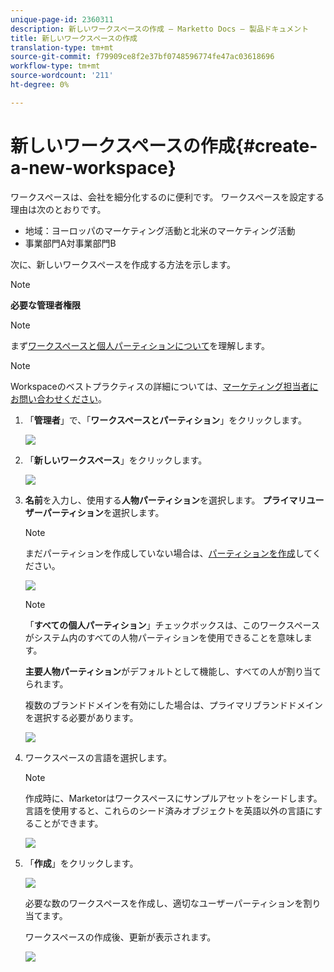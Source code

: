 ```yaml
---
unique-page-id: 2360311
description: 新しいワークスペースの作成 — Marketto Docs — 製品ドキュメント
title: 新しいワークスペースの作成
translation-type: tm+mt
source-git-commit: f79909ce8f2e37bf0748596774fe47ac03618696
workflow-type: tm+mt
source-wordcount: '211'
ht-degree: 0%

---
```



# 新しいワークスペースの作成{#create-a-new-workspace}

ワークスペースは、会社を細分化するのに便利です。 ワークスペースを設定する理由は次のとおりです。

* 地域：ヨーロッパのマーケティング活動と北米のマーケティング活動
* 事業部門A対事業部門B

次に、新しいワークスペースを作成する方法を示します。

>[!NOTE]
>
>**必要な管理者権限**

>[!NOTE]
>
>まず[ワークスペースと個人パーティションについて](/help/marketo/product-docs/administration/workspaces-and-person-partitions/understanding-workspaces-and-person-partitions.md)を理解します。

>[!NOTE]
>
>Workspaceのベストプラクティスの詳細については、[マーケティング担当者にお問い合わせください](mailto:services@marketo.com)。

1. 「**管理者**」で、「**ワークスペースとパーティション**」をクリックします。

   ![](assets/image2014-9-17-11-3a59-3a11.png)

1. 「**新しいワークスペース**」をクリックします。

   ![](assets/two-1.png)

1. **名前**&#x200B;を入力し、使用する&#x200B;**人物パーティション**&#x200B;を選択します。 **プライマリユーザーパーティション**&#x200B;を選択します。

   >[!NOTE]
   >
   >まだパーティションを作成していない場合は、[パーティションを作成](/help/marketo/product-docs/administration/workspaces-and-person-partitions/create-a-person-partition.md)してください。

   ![](assets/three-1.png)

   >[!NOTE]
   >
   >「**すべての個人パーティション**」チェックボックスは、このワークスペースがシステム内のすべての人物パーティションを使用できることを意味します。
   >
   >**主要人物パーティション**&#x200B;がデフォルトとして機能し、すべての人が割り当てられます。

   複数のブランドドメインを有効にした場合は、プライマリブランドドメインを選択する必要があります。

   ![](assets/four-1.png)

1. ワークスペースの言語を選択します。

   >[!NOTE]
   >
   >作成時に、Marketorはワークスペースにサンプルアセットをシードします。 言語を使用すると、これらのシード済みオブジェクトを英語以外の言語にすることができます。

   ![](assets/five.png)

1. 「**作成**」をクリックします。

   ![](assets/six.png)

   必要な数のワークスペースを作成し、適切なユーザーパーティションを割り当てます。

   ワークスペースの作成後、更新が表示されます。

   ![](assets/image2014-9-17-15-3a39-3a10.png)
